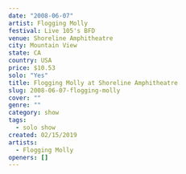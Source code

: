 ```yaml
---
date: "2008-06-07"
artist: Flogging Molly
festival: Live 105's BFD
venue: Shoreline Amphitheatre
city: Mountain View
state: CA
country: USA
price: $10.53
solo: "Yes"
title: Flogging Molly at Shoreline Amphitheatre
slug: 2008-06-07-flogging-molly
cover: ""
genre: ""
category: show
tags:
  - solo show
created: 02/15/2019
artists:
  - Flogging Molly
openers: []
---
```

